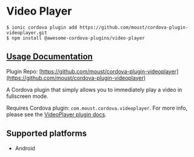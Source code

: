 # Video Player

```
$ ionic cordova plugin add https://github.com/moust/cordova-plugin-videoplayer.git
$ npm install @awesome-cordova-plugins/video-player
```

## [Usage Documentation](https://danielsogl.gitbook.io/awesome-cordova-plugins/plugins/video-player/)

Plugin Repo: [https://github.com/moust/cordova-plugin-videoplayer](https://github.com/moust/cordova-plugin-videoplayer)

A Cordova plugin that simply allows you to immediately play a video in fullscreen mode.

Requires Cordova plugin: `com.moust.cordova.videoplayer`. For more info, please see the [VideoPlayer plugin docs](https://github.com/moust/cordova-plugin-videoplayer).

## Supported platforms

- Android
  


